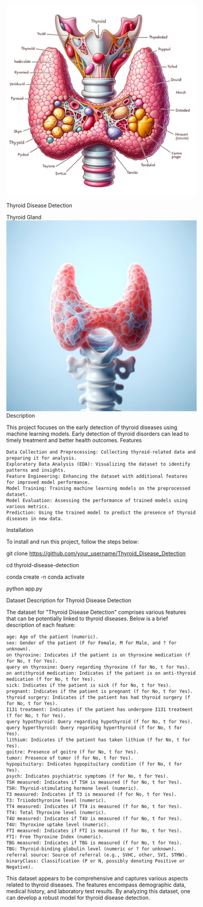 ![Alt text](image.png)


Thyroid Disease Detection

Thyroid Gland
 ![Alt text](image-1.png)
Description

This project focuses on the early detection of thyroid diseases using machine learning models. Early detection of thyroid disorders can lead to timely treatment and better health outcomes.
Features

    Data Collection and Preprocessing: Collecting thyroid-related data and preparing it for analysis.
    Exploratory Data Analysis (EDA): Visualizing the dataset to identify patterns and insights.
    Feature Engineering: Enhancing the dataset with additional features for improved model performance.
    Model Training: Training machine learning models on the preprocessed dataset.
    Model Evaluation: Assessing the performance of trained models using various metrics.
    Prediction: Using the trained model to predict the presence of thyroid diseases in new data.

Installation

To install and run this project, follow the steps below:

git clone https://github.com/your_username/Thyroid_Disease_Detection

cd thyroid-disease-detection

conda create -n <your environment name> 
conda activate <your environment name>


python app.py


Dataset Description for Thyroid Disease Detection

The dataset for "Thyroid Disease Detection" comprises various features that can be potentially linked to thyroid diseases. Below is a brief description of each feature:

    age: Age of the patient (numeric).
    sex: Gender of the patient (F for Female, M for Male, and ? for unknown).
    on thyroxine: Indicates if the patient is on thyroxine medication (f for No, t for Yes).
    query on thyroxine: Query regarding thyroxine (f for No, t for Yes).
    on antithyroid medication: Indicates if the patient is on anti-thyroid medication (f for No, t for Yes).
    sick: Indicates if the patient is sick (f for No, t for Yes).
    pregnant: Indicates if the patient is pregnant (f for No, t for Yes).
    thyroid surgery: Indicates if the patient has had thyroid surgery (f for No, t for Yes).
    I131 treatment: Indicates if the patient has undergone I131 treatment (f for No, t for Yes).
    query hypothyroid: Query regarding hypothyroid (f for No, t for Yes).
    query hyperthyroid: Query regarding hyperthyroid (f for No, t for Yes).
    lithium: Indicates if the patient has taken lithium (f for No, t for Yes).
    goitre: Presence of goitre (f for No, t for Yes).
    tumor: Presence of tumor (f for No, t for Yes).
    hypopituitary: Indicates hypopituitary condition (f for No, t for Yes).
    psych: Indicates psychiatric symptoms (f for No, t for Yes).
    TSH measured: Indicates if TSH is measured (f for No, t for Yes).
    TSH: Thyroid-stimulating hormone level (numeric).
    T3 measured: Indicates if T3 is measured (f for No, t for Yes).
    T3: Triiodothyronine level (numeric).
    TT4 measured: Indicates if TT4 is measured (f for No, t for Yes).
    TT4: Total Thyroxine level (numeric).
    T4U measured: Indicates if T4U is measured (f for No, t for Yes).
    T4U: Thyroxine uptake level (numeric).
    FTI measured: Indicates if FTI is measured (f for No, t for Yes).
    FTI: Free Thyroxine Index (numeric).
    TBG measured: Indicates if TBG is measured (f for No, t for Yes).
    TBG: Thyroid-binding globulin level (numeric or ? for unknown).
    referral source: Source of referral (e.g., SVHC, other, SVI, STMW).
    binaryClass: Classification (P or N, possibly denoting Positive or Negative).

This dataset appears to be comprehensive and captures various aspects related to thyroid diseases. The features encompass demographic data, medical history, and laboratory test results. By analyzing this dataset, one can develop a robust model for thyroid disease detection.